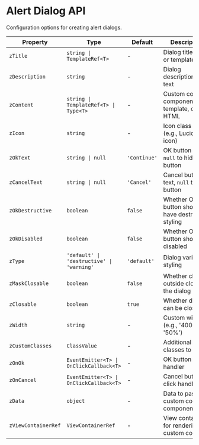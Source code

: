 # Alert Dialog API

Configuration options for creating alert dialogs.

| Property            | Type                                      | Default      | Description                                       |
| ------------------- | ----------------------------------------- | ------------ | ------------------------------------------------- |
| `zTitle`            | `string \| TemplateRef<T>`                | -            | Dialog title text or template                     |
| `zDescription`      | `string`                                  | -            | Dialog description/body text                      |
| `zContent`          | `string \| TemplateRef<T> \| Type<T>`     | -            | Custom content component, template, or HTML       |
| `zIcon`             | `string`                                  | -            | Icon class name (e.g., Lucide icon)               |
| `zOkText`           | `string \| null`                          | `'Continue'` | OK button text, `null` to hide button             |
| `zCancelText`       | `string \| null`                          | `'Cancel'`   | Cancel button text, `null` to hide button         |
| `zOkDestructive`    | `boolean`                                 | `false`      | Whether OK button should have destructive styling |
| `zOkDisabled`       | `boolean`                                 | `false`      | Whether OK button should be disabled              |
| `zType`             | `'default' \| 'destructive' \| 'warning'` | `'default'`  | Dialog variant styling                            |
| `zMaskClosable`     | `boolean`                                 | `false`      | Whether clicking outside closes the dialog        |
| `zClosable`         | `boolean`                                 | `true`       | Whether dialog can be closed                      |
| `zWidth`            | `string`                                  | -            | Custom width (e.g., '400px', '50%')               |
| `zCustomClasses`    | `ClassValue`                              | -            | Additional CSS classes to apply                   |
| `zOnOk`             | `EventEmitter<T> \| OnClickCallback<T>`   | -            | OK button click handler                           |
| `zOnCancel`         | `EventEmitter<T> \| OnClickCallback<T>`   | -            | Cancel button click handler                       |
| `zData`             | `object`                                  | -            | Data to pass to custom content components         |
| `zViewContainerRef` | `ViewContainerRef`                        | -            | View container for rendering custom content       |
